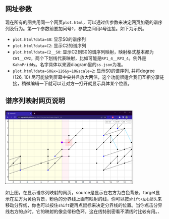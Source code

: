 ## 网址参数
现在所有的图共用同一个网页`plot.html`，可以通过传参数来决定网页加载的谱序列及行为。第一个参数前要加问号`?`，参数之间用`&`号连接。如下为示例。

* `plot.html?data=S0`: 显示S0的谱序列
* `plot.html?data=C2`: 显示C2的谱序列
* `plot.html?data=C2__S0`: 显示C2到S0的谱序列映射，映射格式基本都为`CW1__CW2`，两个下划线代表映射，比如可能是`RP1_4__RP3_4`。例外是`KahnPriddy`。名字具体以来源diagram里的`ss.json`为准。
* `plot.html?data=S0&x=126&y=10&scale=2`: 显示S0的谱序列, 并将degree (126, 10) 尽可能放到屏幕中央并且放大两倍，这个功能很适合我们互相分享链接，稍微编辑一下就可以让对方一打开就显示具体某个位置。

## 谱序列映射网页说明
<img src="image.png" alt="image" width="80%"/>

如上图，在显示谱序列映射的网页，source是显示在右方为白色背景，target显示在左方为黄色背景，粉色的分界线上画有映射的线，你可以按`shift+左右箭头`来移动分界线，你也可以按住`shift`键再点鼠标来决定分界线的位置。当你点击分界线右方的点时，它的映射的像会带粉色环，这在线特别密看不清线时比较有用。、

